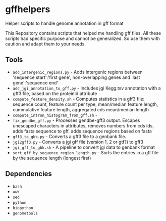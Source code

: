 # gffhelpers
Helper scripts to handle genome annotation in gff format

This Repository contains scripts that helped me handling gff files. All these
scripts had specific purpose and cannot be generalized. So use them with
caution and adapt them to your needs.

## Tools

* `add_intergenic_regions.py` - Adds intergenic regions between 'sequence
  start':'first gene', non-overlapping genes and 'last gene':'sequence end'
* `add_jgi_annotation_to_gff.py` - Includes jgi Kegg.tsv annotation with a gff3
  file, based on the proteinId attribute
* `compute_feature_density.sh` - Computes statistics in a gff3 file: sequence
  count, feature count per type, mean/median feature length, cummulative
  feature length, aggregated cds mean/median length
* `compute_intron_histogram_from_gff.sh` - 
* `fix_gendbe_gff.py` - Processes gendbe-gff3 output. Escapes unescaped
  characters in attributes, removes numbers from cds ids, adds fasta sequence
  to gff, adds sequence regions based on fasta
* `gff3_to_gbk.py` - Converts a gff3 file to a genbank file.
* `jgi2gff3.py` - Converts a jgi gff file (version 1, 2 or gtf?) to gff3
* `jgi_gff_to_gbk.sh` - A pipeline to convert jgi data to genbank format
* `sort_gff_by_sequence_region_length.py` - Sorts the entries in a gff file by
  the sequence length (longest first)

## Dependencies

* `bash`
* `awk`
* `sed`
* `python`
* `biopython`
* `genometools`
